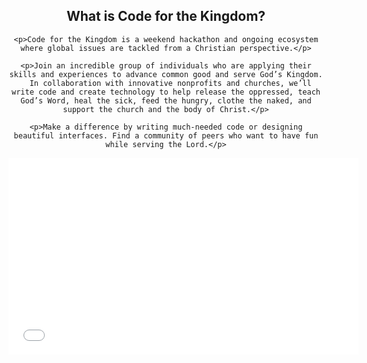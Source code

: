 ﻿ <header class="special container">
    <span class="icon fa-bar-chart-o"></span>
    <h2>What is <strong>Code for the Kingdom?</strong></h2>

    <p>Code for the Kingdom is a weekend hackathon and ongoing ecosystem where global issues are tackled from a Christian perspective.</p>

    <p>Join an incredible group of individuals who are applying their skills and experiences to advance common good and serve God’s Kingdom.
      In collaboration with innovative nonprofits and churches, we’ll write code and create technology to help release the oppressed, teach God’s Word, heal the sick, feed the hungry, clothe the naked, and support the church and the body of Christ.</p>

    <p>Make a difference by writing much-needed code or designing beautiful interfaces. Find a community of peers who want to have fun while serving the Lord.</p>

<div class="video-container"><iframe width="560" height="315" src="//www.youtube.com/embed/hNCyqX-4PBY?rel=0" frameborder="0" allowfullscreen></iframe></div>

</header>
